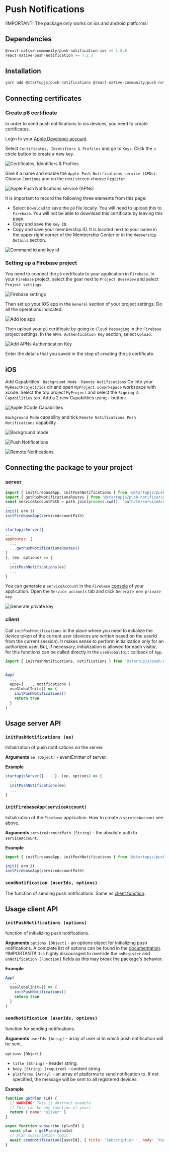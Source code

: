 # Push Notifications

!IMPORTANT! The package only works on ios and android platforms!

## Dependencies

```js
@react-native-community/push-notification-ios >= 1.8.0
react-native-push-notification >= 7.2.3
```

## Installation

```js
yarn add @startupjs/push-notifications @react-native-community/push-notification-ios react-native-push-notification
```


## Connecting certificates

### Create p8 certificate

In order to send push notifications to ios devices, you need to create certificates.

Login to your [Apple Developer account](https://developer.apple.com/account).

Select `Certificates, Identifiers & Profiles` and go to `Keys`. Click the + circle button to create a new key.

![Certificates, Identifiers & Profiles](https://startupjs-ui.dmapper.co/img/docs/push-notifications/pushs2.png)

Give it a name and enable the `Apple Push Notifications service (APNs)`. Choose `Continue` and on the next screen choose `Register`.

![Apple Push Notifications service (APNs)](https://startupjs-ui.dmapper.co/img/docs/push-notifications/pushs3.png)

It is important to record the following three elements from this page:

- Select `Download` to save the `p8` file locally. You will need to upload this to `Firebase`. You will not be able to download this certificate by leaving this page.
- Copy and save the `Key ID`.
- Copy and save your membership ID. It is located next to your name in the upper right corner of the Membership Center or in the `Membership Details` section.

![Command id and key id](https://startupjs-ui.dmapper.co/img/docs/push-notifications/pushs4.png)

### Setting up a Firebase project

You need to connect the `p8` certificate to your application in `Firebase`. In your `Firebase` project, select the gear next to `Project Overview` and select `Project settings`:

![Firebase settings](https://startupjs-ui.dmapper.co/img/docs/push-notifications/pushs5.png)

Then set up your iOS app in the `General` section of your project settings. Do all the operations indicated:

![Add ios app](https://startupjs-ui.dmapper.co/img/docs/push-notifications/pushs6.png)

Then upload your `p8` certificate by going to `Cloud Messaging` in the `Firebase` project settings. In the `APNs Authentication Key` section, select `Upload`.

![Add APNs Authentication Key](https://startupjs-ui.dmapper.co/img/docs/push-notifications/pushs7.png)

Enter the details that you saved in the step of creating the `p8` certificate.

## iOS

Add Capabilities : `Background Mode` - `Remote Notifications`
Go into your `MyReactProject/ios` dir and open `MyProject.xcworkspace` workspace with xcode. Select the top project `MyProject` and select the `Signing & Capabilities` tab. Add a 2 new Capabilities using `+` button:

![Apple XCode Capabilities](https://startupjs-ui.dmapper.co/img/docs/push-notifications/pushs8.png)

`Background Mode` capability and tick `Remote Notifications`.
`Push Notifications` capability

![Background mode](https://startupjs-ui.dmapper.co/img/docs/push-notifications/pushs9.png)

![Push Notifications](https://startupjs-ui.dmapper.co/img/docs/push-notifications/pushs10.png)

![Remote Notifications](https://startupjs-ui.dmapper.co/img/docs/push-notifications/pushs11.png)

## Connecting the package to your project

### server

```js
import { initFirebaseApp, initPushNotifications } from '@startupjs/push-notifications/server'
import { getPushNotificationsRoutes } from '@startupjs/push-notifications/isomorphic'
const serviceAccountPath = path.join(process.cwd(), 'path/to/serviceAccountKey.json')
...
init({ orm })
initFirebaseApp(serviceAccountPath)

...
startupjsServer({
...
appRoutes: [
  ...
  ...getPushNotificationsRoutes()
]
}, (ee, options) => {
  ...
  initPushNotifications(ee)
  ...
}

```
You can generate a `serviceAccount` in the `Firebase` [console](https://console.firebase.google.com/project/) of your application. Open the `Service accounts` tab and click `Generate new private key`.

![Generate private key](https://startupjs-ui.dmapper.co/img/docs/push-notifications/pushs1.png)

### client

Call `initPushNotifications` in the place where you need to initialize the device token of the current user (devices are written based on the userId from the current session). It makes sense to perform initialization only for an authorized user. But, if necessary, initialization is allowed for each visitor, for this functions can be called directly in the `useGlobalInit` callback of `App`.

```js
import { initPushNotifications, notifications } from '@startupjs/push-notifications'
...

App(
  ...
  apps={ ..., notifications }
  useGlobalInit=() => {
    initPushNotifications()
    return true
  }
)
```

## Usage server API

### `initPushNotifications (ee)`
Initialization of push notifications on the server.

**Arguments**
  `ee (Object)` - eventEmitter of server.

**Example**

```js
startupjsServer({ ... }, (ee, options) => {
  ...
  initPushNotifications(ee)
  ...
}
```

### `initFirebaseApp(serviceAccount)`
Initialization of the `Firebase` application. How to create a `serviceAccount` see [above](/docs/libraries/push-notofications#server).

**Arguments**
  `serviceAccountPath (String)` - the absolute path to `serviceAccount`.

**Example**

```js
import { initFirebaseApp, initPushNotifications } from '@startupjs/push-notifications/server'

init({ orm })
initFirebaseApp(serviceAccountPath)
```

### `sendNotification (userIds, options)`
The function of sending push notifications. Same as [client function](/docs/libraries/push-notofications#send-notification-user-ids-options).

## Usage client API

### `initPushNotifications (options)`
function of initializing push notifications. 

**Arguments**
  `options [Object]` - an options object for initializing push notifications. A complete list of options can be found in the [documentation](https://github.com/zo0r/react-native-push-notification#usage). !!IMPORTANT!! It is highly discouraged to override the `onRegister` and` onNotification [Function]` fields as this may break the package's behavior.

**Example**

```js
App(
  ...
  useGlobalInit=() => {
    initPushNotifications()
    return true
  }
)
```

### `sendNotification (userIds, options)`
function for sending notifications.

**Arguments**
`userIds [Array]` - array of user id to which push notification will be sent.

`options [Object]`:
  - `title [String]` - header string.
  - `body [String] (required)` - content string.
  - `platforms [Array]` - an array of platforms to send notification to. If not specified, the message will be sent to all registered devices.


**Example**

```js
function getPlan (id) {
  // WARNING: This is abstract example
  // This can be any function of yours
  return { name: 'silver' }
}

async function subscribe (planId) {
  const plan = getPlan(planId)
  // plan subscription logic
  await sendNotification([userId], { title: 'Subscription ', body: `You have subscribed to plan ${plan.name}`, platforms: ['ios', 'android']})
}
```
